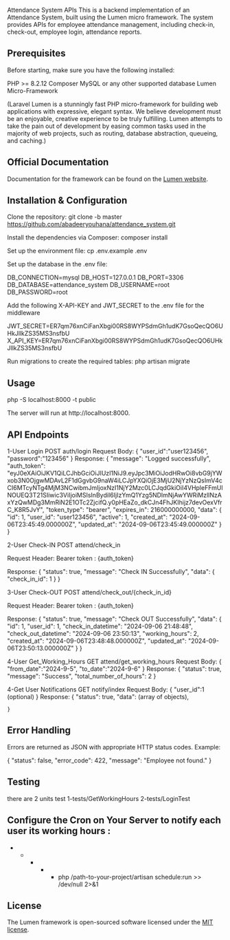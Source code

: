 Attendance System APIs
This is a backend implementation of an Attendance System, built using the Lumen micro framework. The system provides APIs for employee attendance management, including check-in, check-out, employee login, attendance reports.

## Prerequisites
Before starting, make sure you have the following installed:

PHP >= 8.2.12
Composer
MySQL or any other supported database
Lumen Micro-Framework

(Laravel Lumen is a stunningly fast PHP micro-framework for building web applications with expressive, elegant syntax. We believe development must be an enjoyable, creative experience to be truly fulfilling. Lumen attempts to take the pain out of development by easing common tasks used in the majority of web projects, such as routing, database abstraction, queueing, and caching.)
## Official Documentation

Documentation for the framework can be found on the [Lumen website](https://lumen.laravel.com/docs).

## Installation & Configuration
Clone the repository:
git clone -b master https://github.com/abadeeryouhana/attendance_system.git

Install the dependencies via Composer:
composer install

Set up the environment file:
cp .env.example .env

Set up the database in the .env file:

DB_CONNECTION=mysql
DB_HOST=127.0.0.1
DB_PORT=3306
DB_DATABASE=attendance_system
DB_USERNAME=root
DB_PASSWORD=root

Add the following X-API-KEY and JWT_SECRET to the .env file for the middleware

JWT_SECRET=ER7qm76xnCiFanXbgi00RS8WYPSdmGh1udK7GsoQecQO6UHkJllkZS35MS3nsfbU
X_API_KEY=ER7qm76xnCiFanXbgi00RS8WYPSdmGh1udK7GsoQecQO6UHkJllkZS35MS3nsfbU

Run migrations to create the required tables:
php artisan migrate

## Usage
php -S localhost:8000 -t public

The server will run at http://localhost:8000.

## API Endpoints

1-User Login
POST auth/login
Request Body:
    {
        "user_id":"user123456",
        "password":"123456"
    }
Response:
    {
        "message": "Logged successfully",
        "auth_token": "eyJ0eXAiOiJKV1QiLCJhbGciOiJIUzI1NiJ9.eyJpc3MiOiJodHRwOi8vbG9jYWxob3N0OjgwMDAvL2F1dGgvbG9naW4iLCJpYXQiOjE3MjU2NjYzNzQsImV4cCI6MTcyNTg4MjM3NCwibmJmIjoxNzI1NjY2Mzc0LCJqdGkiOiI4VHpleFFmUlNOUEQ3T21SIiwic3ViIjoiMSIsInBydiI6IjIzYmQ1Yzg5NDlmNjAwYWRiMzllNzAxYzQwMDg3MmRiN2E1OTc2ZjcifQ.y0pHEaZo_dkCJn4FhJKIhijz7devOexVfrC_K8R5JvY",
        "token_type": "bearer",
        "expires_in": 216000000000,
        "data": {
            "id": 1,
            "user_id": "user123456",
            "active": 1,
            "created_at": "2024-09-06T23:45:49.000000Z",
            "updated_at": "2024-09-06T23:45:49.000000Z"
        }
    }

2-User Check-IN
POST attend/check_in

Request Header:
Bearer token : {auth_token}

Response:
    {
        "status": true,
        "message": "Check IN Successfully",
        "data": {
            "check_in_id": 1
        }
    }

3-User Check-OUT
POST attend/check_out/{check_in_id}

Request Header:
Bearer token : {auth_token}

Response:
{
    "status": true,
    "message": "Check OUT Successfully",
    "data": {
        "id": 1,
        "user_id": 1,
        "check_in_datetime": "2024-09-06 21:48:48",
        "check_out_datetime": "2024-09-06 23:50:13",
        "working_hours": 2,
        "created_at": "2024-09-06T23:48:48.000000Z",
        "updated_at": "2024-09-06T23:50:13.000000Z"
    }
}


4-User Get_Working_Hours
GET attend/get_working_hours
Request Body:
    {
        "from_date":"2024-9-5",
        "to_date":"2024-9-6"
    }
Response:
    {
        "status": true,
        "message": "Success",
        "total_number_of_hours": 2
    }

4-Get User Notifications
GET notify/index
Request Body:
    {
        "user_id":1  (optional)
    }
Response:
    {
        "status": true,
        "data": (array of objects),
      
    }

## Error Handling
Errors are returned as JSON with appropriate HTTP status codes. Example:

{
  "status": false,
  "error_code": 422,
  "message": "Employee not found."
}

## Testing
there are 2 units test
1-tests/GetWorkingHours
2-tests/LoginTest

## Configure the Cron on Your Server to notify each user its working hours :

* * * * * php /path-to-your-project/artisan schedule:run >> /dev/null 2>&1


## License

The Lumen framework is open-sourced software licensed under the [MIT license](https://opensource.org/licenses/MIT).




